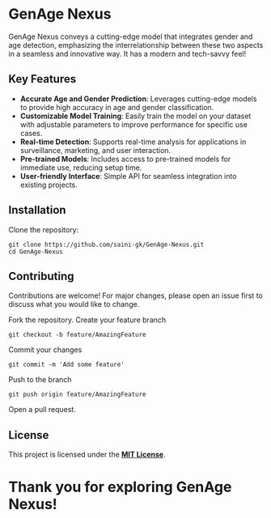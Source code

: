 # GenAge Nexus

GenAge Nexus conveys a cutting-edge model that integrates gender and age detection, emphasizing the interrelationship between these two aspects in a seamless and innovative way. It has a modern and tech-savvy feel!

## Key Features

- **Accurate Age and Gender Prediction**: Leverages cutting-edge models to provide high accuracy in age and gender classification.
- **Customizable Model Training**: Easily train the model on your dataset with adjustable parameters to improve performance for specific use cases.
- **Real-time Detection**: Supports real-time analysis for applications in surveillance, marketing, and user interaction.
- **Pre-trained Models**: Includes access to pre-trained models for immediate use, reducing setup time.
- **User-friendly Interface**: Simple API for seamless integration into existing projects.


## Installation

Clone the repository:

```
git clone https://github.com/saini-gk/GenAge-Nexus.git
cd GenAge-Nexus
```

## Contributing
Contributions are welcome! For major changes, please open an issue first to discuss what you would like to change.

Fork the repository.
Create your feature branch 
```
git checkout -b feature/AmazingFeature
```
Commit your changes 
```
git commit -m 'Add some feature'
```
Push to the branch 
```
git push origin feature/AmazingFeature
```
Open a pull request.

## License
This project is licensed under the **[MIT License](https://github.com/saini-gk/GenAge-Nexus/blob/main/LICENSE)**.


# Thank you for exploring GenAge Nexus! 
